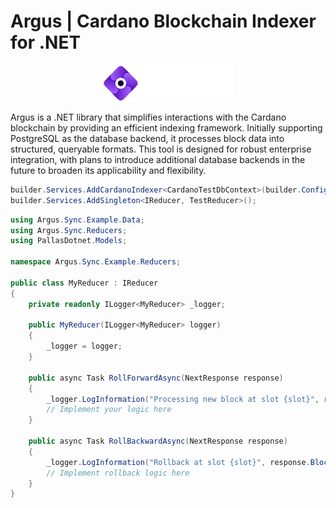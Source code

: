 # Argus | Cardano Blockchain Indexer for .NET

<p align="center">
  <img src="/assets/asset.png" alt="Argus Logo">
</p>


Argus is a .NET library that simplifies interactions with the Cardano blockchain by providing an efficient indexing framework. Initially supporting PostgreSQL as the database backend, it processes block data into structured, queryable formats. This tool is designed for robust enterprise integration, with plans to introduce additional database backends in the future to broaden its applicability and flexibility.

```cs
builder.Services.AddCardanoIndexer<CardanoTestDbContext>(builder.Configuration);
builder.Services.AddSingleton<IReducer, TestReducer>();
```

```cs
using Argus.Sync.Example.Data;
using Argus.Sync.Reducers;
using PallasDotnet.Models;

namespace Argus.Sync.Example.Reducers;

public class MyReducer : IReducer
{
    private readonly ILogger<MyReducer> _logger;
    
    public MyReducer(ILogger<MyReducer> logger)
    {
        _logger = logger;
    }

    public async Task RollForwardAsync(NextResponse response)
    {
        _logger.LogInformation("Processing new block at slot {slot}", response.Block.Slot);
        // Implement your logic here
    }

    public async Task RollBackwardAsync(NextResponse response)
    {
        _logger.LogInformation("Rollback at slot {slot}", response.Block.Slot);
        // Implement rollback logic here
    }
}
```
